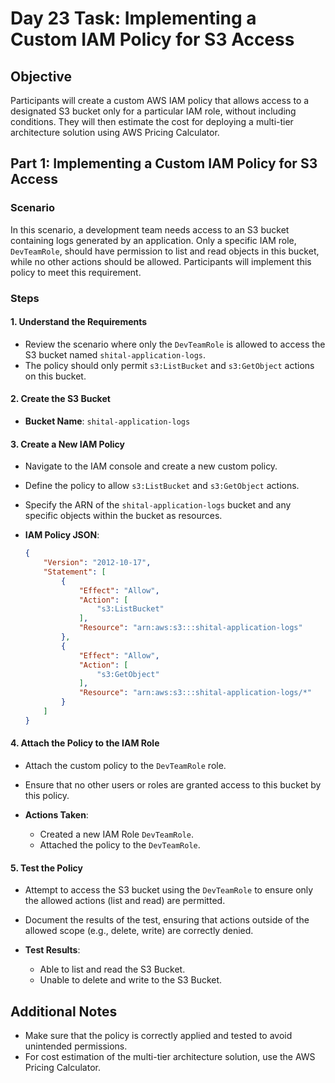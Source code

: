 # Day 23 Task: Implementing a Custom IAM Policy for S3 Access

## Objective
Participants will create a custom AWS IAM policy that allows access to a designated S3 bucket only for a particular IAM role, without including conditions. They will then estimate the cost for deploying a multi-tier architecture solution using AWS Pricing Calculator.

## Part 1: Implementing a Custom IAM Policy for S3 Access

### Scenario
In this scenario, a development team needs access to an S3 bucket containing logs generated by an application. Only a specific IAM role, `DevTeamRole`, should have permission to list and read objects in this bucket, while no other actions should be allowed. Participants will implement this policy to meet this requirement.

### Steps

#### 1. Understand the Requirements
- Review the scenario where only the `DevTeamRole` is allowed to access the S3 bucket named `shital-application-logs`.
- The policy should only permit `s3:ListBucket` and `s3:GetObject` actions on this bucket.

#### 2. Create the S3 Bucket
- **Bucket Name**: `shital-application-logs`

#### 3. Create a New IAM Policy
- Navigate to the IAM console and create a new custom policy.
- Define the policy to allow `s3:ListBucket` and `s3:GetObject` actions.
- Specify the ARN of the `shital-application-logs` bucket and any specific objects within the bucket as resources.

- **IAM Policy JSON**:

    ```json
    {
        "Version": "2012-10-17",
        "Statement": [
            {
                "Effect": "Allow",
                "Action": [
                    "s3:ListBucket"
                ],
                "Resource": "arn:aws:s3:::shital-application-logs"
            },
            {
                "Effect": "Allow",
                "Action": [
                    "s3:GetObject"
                ],
                "Resource": "arn:aws:s3:::shital-application-logs/*"
            }
        ]
    }
    ```

#### 4. Attach the Policy to the IAM Role
- Attach the custom policy to the `DevTeamRole` role.
- Ensure that no other users or roles are granted access to this bucket by this policy.

- **Actions Taken**:
  - Created a new IAM Role `DevTeamRole`.
  - Attached the policy to the `DevTeamRole`.

#### 5. Test the Policy
- Attempt to access the S3 bucket using the `DevTeamRole` to ensure only the allowed actions (list and read) are permitted.
- Document the results of the test, ensuring that actions outside of the allowed scope (e.g., delete, write) are correctly denied.

- **Test Results**:
  - Able to list and read the S3 Bucket.
  - Unable to delete and write to the S3 Bucket.

## Additional Notes
- Make sure that the policy is correctly applied and tested to avoid unintended permissions.
- For cost estimation of the multi-tier architecture solution, use the AWS Pricing Calculator.

